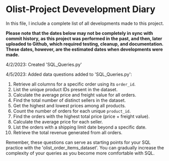 # Olist-Project Devevelopment Diary


In this file, I include a complete list of all developments made to this project. 

**Please note that the dates below may not be completely in sync with commit history, as this project was performed in the past, and then, later uploaded to Github, which required testing, cleanup, and documentation. These dates, however, are the estimated dates when developments were made.**

4/2/2023: Created 'SQL_Queries.py'

4/5/2023: Added data questions added to 'SQL_Queries.py':


1. Retrieve all columns for a specific order using its `order_id`.
2. List the unique product IDs present in the dataset.
3. Calculate the average price and freight value for all orders.
4. Find the total number of distinct sellers in the dataset.
5. Get the highest and lowest prices among all products.
6. Count the number of orders for each unique `product_id`.
7. Find the orders with the highest total price (price + freight value).
8. Calculate the average price for each seller.
9. List the orders with a shipping limit date beyond a specific date.
10. Retrieve the total revenue generated from all orders.

Remember, these questions can serve as starting points for your SQL practice with the 'olist_order_items_dataset'. You can gradually increase the complexity of your queries as you become more comfortable with SQL.